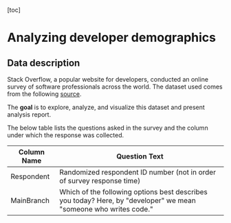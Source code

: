 [toc]

# Analyzing developer demographics



##  Data description

Stack Overflow, a popular website for developers, conducted an online survey of software professionals across the world. The dataset used comes from the following [source](https://stackoverflow.blog/2019/04/09/the-2019-stack-overflow-developer-survey-results-are-in?cm_mmc=Email_Newsletter-_-Developer_Ed%2BTech-_-WW_WW-_-SkillsNetwork-Courses-IBM-DA0321EN-SkillsNetwork-21426264-www-coursera-org&cm_mmca1=000026UJ&cm_mmca2=10006555&cm_mmca3=M12345678&cvosrc=email.Newsletter.M12345678&cvo_campaign=000026UJ&cm_mmca1=000026UJ&cm_mmca2=10006555&cm_mmca3=M12345678&cvosrc=email.Newsletter.M12345678&cvo_campaign=000026UJ). 

The **goal** is to explore, analyze, and visualize this dataset and present analysis report. 

The below table lists the questions asked in the survey and the column under which the response was collected.

Column Name | Question Text
--------------------- | --------------------
Respondent | Randomized respondent ID number (not in order of survey response time) 
MainBranch | Which of the following options best describes you today? Here, by "developer" we mean "someone who writes code." 

